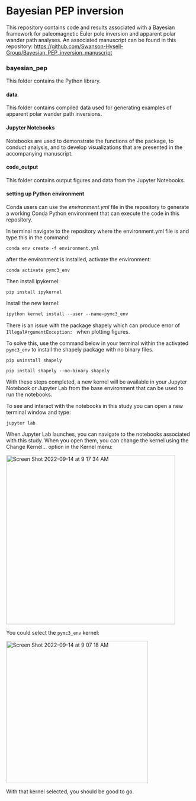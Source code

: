 # Bayesian PEP inversion

This repository contains code and results associated with a Bayesian framework for paleomagnetic Euler pole inversion and apparent polar wander path analyses. An associated manuscript can be found in this repository: https://github.com/Swanson-Hysell-Group/Bayesian_PEP_inversion_manuscript 



### bayesian_pep

This folder contains the Python library.



#### data 

This folder contains compiled data used for generating examples of apparent polar wander path inversions.



#### Jupyter Notebooks

Notebooks are used to demonstrate the functions of the package, to conduct analysis, and to develop visualizations that are presented in the accompanying manuscript.


#### code_output 

This folder contains output figures and data from the Jupyter Notebooks.



#### setting up Python environment

Conda users can use the _environment.yml_ file in the repository to generate a working Conda Python environment  that can execute the code in this repository. 



In terminal navigate to the repository where the environment.yml file is and type this in the command:

`conda env create -f environment.yml`



after the environment is installed, activate the environment:

`conda activate pymc3_env`



Then install ipykernel:

`pip install ipykernel`



Install the new kernel:

```python
ipython kernel install --user --name=pymc3_env
```

There is an issue with the package shapely which can produce error of `IllegalArgumentException: ` when plotting figures.

To solve this, use the command below in your terminal within the activated `pymc3_env` to install the shapely package with no binary files.

`pip uninstall shapely`

`pip install shapely --no-binary shapely`

With these steps completed, a new kernel will be available in your Jupyter Notebook or Jupyter Lab from the base environment that can be used to run the notebooks.

To see and interact with the notebooks in this study you can open a new terminal window and type:

`jupyter lab`

When Jupyter Lab launches, you can navigate to the notebooks associated with this study. When you open them, you can change the kernel using the Change Kernel... option in the Kernel menu:

<img width="456" alt="Screen Shot 2022-09-14 at 9 17 34 AM" src="https://user-images.githubusercontent.com/4332322/190208187-2c1a46be-0eed-4538-b8d4-1c41512a1edc.png">

You could select the `pymc3_env` kernel:

<img width="383" alt="Screen Shot 2022-09-14 at 9 07 18 AM" src="https://user-images.githubusercontent.com/4332322/190206250-36d1b87e-befa-4a8d-91ab-35ee16db253c.png">

With that kernel selected, you should be good to go.
